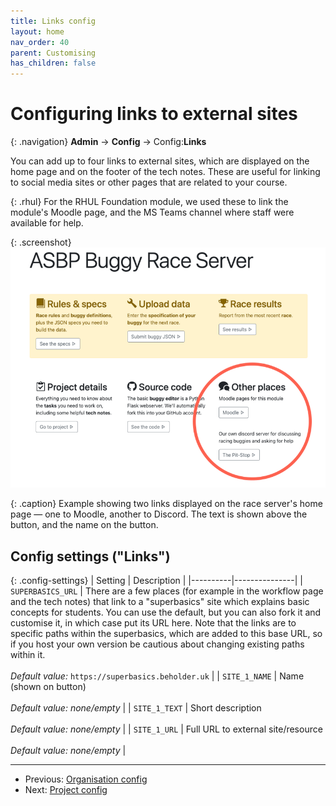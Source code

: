 ```yaml
---
title: Links config
layout: home
nav_order: 40
parent: Customising
has_children: false
---
```



# Configuring links to external sites

{: .navigation}
**Admin** → **Config** → Config:**Links**

You can add up to four links to external sites, which are displayed on the
home page and on the footer of the tech notes. These are useful for linking to
social media sites or other pages that are related to your course.

{: .rhul}
For the RHUL Foundation module, we used these to link the module's Moodle page,
and the MS Teams channel where staff were available for help.


{: .screenshot}
![Screenshot showing two external links](/docs/img/screenshots/links-example.png)

{: .caption}
Example showing two links displayed on the race server's home page — one to
Moodle, another to Discord. The text is shown above the button, and the name on
the button.


















## Config settings ("Links")

{: .config-settings}
| Setting  | Description   |
|----------|---------------|
| `SUPERBASICS_URL` | There are a few places (for example in the workflow page and the tech notes) that link to a &#34;superbasics&#34; site which explains basic concepts for students. You can use the default, but you can also fork it and customise it, in which case put its URL here. Note that the links are to specific paths within the superbasics, which are added to this base URL, so if you host your own version be cautious about changing existing paths within it.  <br/><br/> _Default value:_ `https://superbasics.beholder.uk` |
| `SITE_1_NAME` | Name (shown on button)  <br/><br/> _Default value:_ _none/empty_ |
| `SITE_1_TEXT` | Short description  <br/><br/> _Default value:_ _none/empty_ |
| `SITE_1_URL` | Full URL to external site/resource  <br/><br/> _Default value:_ _none/empty_ |










  
---
 * Previous: [Organisation config](org)
 * Next: [Project config](project)